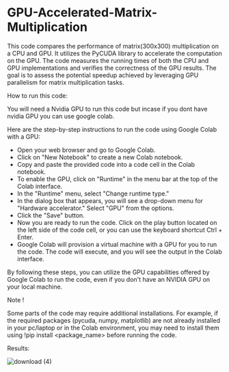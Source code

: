 # GPU-Accelerated-Matrix-Multiplication


This code compares the performance of matrix(300x300) multiplication on a CPU and GPU. It utilizes the PyCUDA library to accelerate the computation on the GPU. The code measures the running times of both the CPU and GPU implementations and verifies the correctness of the GPU results. The goal is to assess the potential speedup achieved by leveraging GPU parallelism for matrix multiplication tasks.

How to run this code:

You will need a Nvidia GPU to run this code but incase if you dont have nvidia GPU you can use google colab.

Here are the step-by-step instructions to run the code using Google Colab with a GPU:

- Open your web browser and go to Google Colab.
- Click on "New Notebook" to create a new Colab notebook.
- Copy and paste the provided code into a code cell in the Colab notebook.
- To enable the GPU, click on "Runtime" in the menu bar at the top of the Colab interface.
- In the "Runtime" menu, select "Change runtime type."
- In the dialog box that appears, you will see a drop-down menu for "Hardware accelerator." Select "GPU" from the options.
- Click the "Save" button.
- Now you are ready to run the code. Click on the play button located on the left side of the code cell, or you can use the keyboard shortcut Ctrl + Enter.
- Google Colab will provision a virtual machine with a GPU for you to run the code. The code will execute, and you will see the output in the Colab interface.

By following these steps, you can utilize the GPU capabilities offered by Google Colab to run the code, even if you don't have an NVIDIA GPU on your local machine.

Note ! 

Some parts of the code may require additional installations. For example, if the required packages (pycuda, numpy, matplotlib) are not already installed in your pc/laptop or in the Colab environment, you may need to install them using !pip install <package_name> before running the code.

Results:

![download (4)](https://github.com/whiz-coder/GPU-Accelerated-Matrix-Multiplication/assets/73718958/2868a823-36f9-4a0e-ae87-e124e1f34a40)
